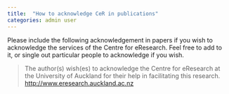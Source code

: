 ```yaml
---
title:  "How to acknowledge CeR in publications"
categories: admin user
---
```



Please include the following acknowledgement in papers if you wish to acknowledge the services of the Centre for eResearch. Feel free to add to it, or single out particular people to acknowledge if you wish.

> The author(s) wish(es) to acknowledge the Centre for eResearch at the University of Auckland for their help in facilitating this research. http://www.eresearch.auckland.ac.nz

